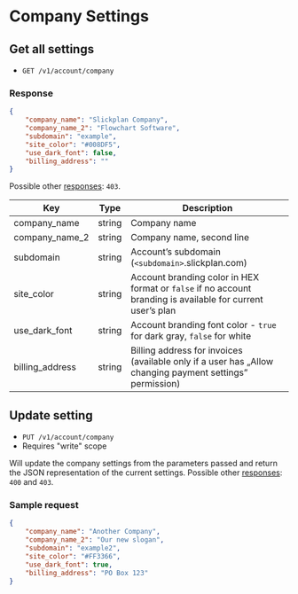 # Company Settings

## Get all settings

* `GET /v1/account/company`

### Response
``` json
{
    "company_name": "Slickplan Company",
    "company_name_2": "Flowchart Software",
    "subdomain": "example",
    "site_color": "#008DF5",
    "use_dark_font": false,
    "billing_address": ""
}
```

Possible other [responses](./../../sections/responses.md): `403`.

Key | Type | Description
--- | --- | ---
company_name | string | Company name
company_name_2 | string | Company name, second line
subdomain | string | Account’s subdomain (`<subdomain>`.slickplan.com)
site_color | string | Account branding color in HEX format or `false` if no account branding is available for current user’s plan
use_dark_font | string | Account branding font color - `true` for dark gray, `false` for white
billing_address | string | Billing address for invoices (available only if a user has „Allow changing payment settings” permission) 

## Update setting

* `PUT /v1/account/company`
* Requires "write" scope

Will update the company settings from the parameters passed and return the JSON representation of the current settings. Possible other [responses](./../../sections/responses.md): `400` and `403`.

### Sample request
``` json
{
    "company_name": "Another Company",
    "company_name_2": "Our new slogan",
    "subdomain": "example2",
    "site_color": "#FF3366",
    "use_dark_font": true,
    "billing_address": "PO Box 123"
}
```
